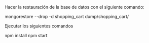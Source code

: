 Hacer la restauración de la base de datos con el siguiente comando:

mongorestore --drop -d shopping_cart dump/shopping_cart/

Ejecutar los siguientes comandos

npm install
npm start
